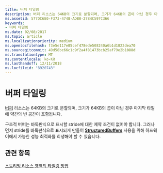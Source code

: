```yaml
---
title: 버퍼 타일링
description: 버퍼 리소스는 64KB의 크기로 분할되며, 크기가 64KB의 곱이 아닌 경우 마지막 타일에 약간의 빈 공간이 포함됩니다.
ms.assetid: 577DC6B0-F373-4748-AD80-2784C597C366
keywords:
- 버퍼 타일링
ms.date: 02/08/2017
ms.topic: article
ms.localizationpriority: medium
ms.openlocfilehash: f3e5e117e05cef478ede508240a6b1d1022dea70
ms.sourcegitcommit: 49d58bc66c1c9f2a4f81473bcb25af79e2b1088d
ms.translationtype: MT
ms.contentlocale: ko-KR
ms.lasthandoff: 12/11/2018
ms.locfileid: "8920743"
---
```

# <a name="buffer-tiling"></a>버퍼 타일링


[버퍼](introduction-to-buffers.md) 리소스는 64KB의 크기로 분할되며, 크기가 64KB의 곱이 아닌 경우 마지막 타일에 약간의 빈 공간이 포함됩니다.

구조적 버퍼는 바둑판식으로 표시할 stride에 대한 제약 조건이 없어야 합니다. 그러나 먼저 stride를 바둑판식으로 표시되게 만들어 [**StructuredBuffers**](https://msdn.microsoft.com/library/windows/desktop/ff471514) 사용을 위해 하드웨어에서 가능한 성능 최적화를 희생해야 할 수 있습니다.

## <a name="span-idrelated-topicsspanrelated-topics"></a><span id="related-topics"></span>관련 항목


[스트리밍 리소스 영역의 타일링 방법](how-a-streaming-resource-s-area-is-tiled.md)

 

 




